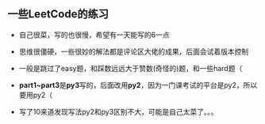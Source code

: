## 一些LeetCode的练习

- 自己很菜，写的也很慢，希望有一天能写的6一点

- 思维很僵硬，一些很妙的解法都是评论区大佬的成果，后面会试着版本控制

- 一般是跳过了easy题，和踩数远远大于赞数(奇怪的)题，和一些hard题（

- **part1~part3**是**py3**写的，后面改用**py2**，因为一门课考试的平台是py2，所以要用py2（

- 写了10来道发现写法py2和py3区别不大，可能是自己太菜了。。。